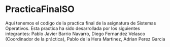 # PracticaFinalSO
Aqui tenemos el codigo de la practica final de la asignatura de Sistemas Operativos.
Esta practica ha sido desarrollada por los siguientes integrantes:
  Pablo Javier Barrio Navarro,
  Diego Fernandez Velasco (Coordinador de la práctica),
  Pablo de la Hera Martinez,
  Adrian Perez Garcia
